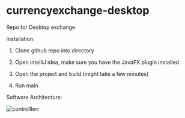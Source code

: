 # currencyexchange-desktop
Repo for Desktop exchange


Installation:

1. Clone github repo into directory

2. Open intelliJ idea, make sure you have the JavaFX plugin installed

3. Open the project and build (might take a few minutes)

4. Run main

Software Architecture:

![controlllerr](https://user-images.githubusercontent.com/98920647/167694724-f56a9189-2ad5-4a53-a257-d3709a447138.PNG)
